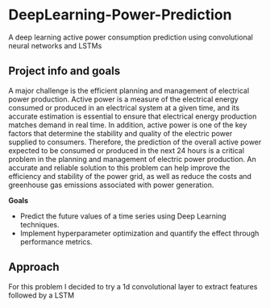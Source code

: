 # DeepLearning-Power-Prediction
A deep learning active power consumption prediction using convolutional neural networks and LSTMs

## Project info and goals
A major challenge is the efficient planning and management of electrical power production. Active power is a measure of the electrical energy consumed or produced in an electrical system at a given time, and its accurate estimation is essential to ensure that electrical energy production matches demand in real time. In addition, active power is one of the key factors that determine the stability and quality of the electric power supplied to consumers. Therefore, the prediction of the overall active power expected to be consumed or produced in the next 24 hours is a critical problem in the planning and management of electric power production. An accurate and reliable solution to this problem can help improve the efficiency and stability of the power grid, as well as reduce the costs and greenhouse gas emissions associated with power generation.

**Goals**
- Predict the future values of a time series using Deep Learning techniques.
- Implement hyperparameter optimization and quantify the effect through performance metrics.

## Approach
For this problem I decided to try a 1d convolutional layer to extract features followed by a LSTM
